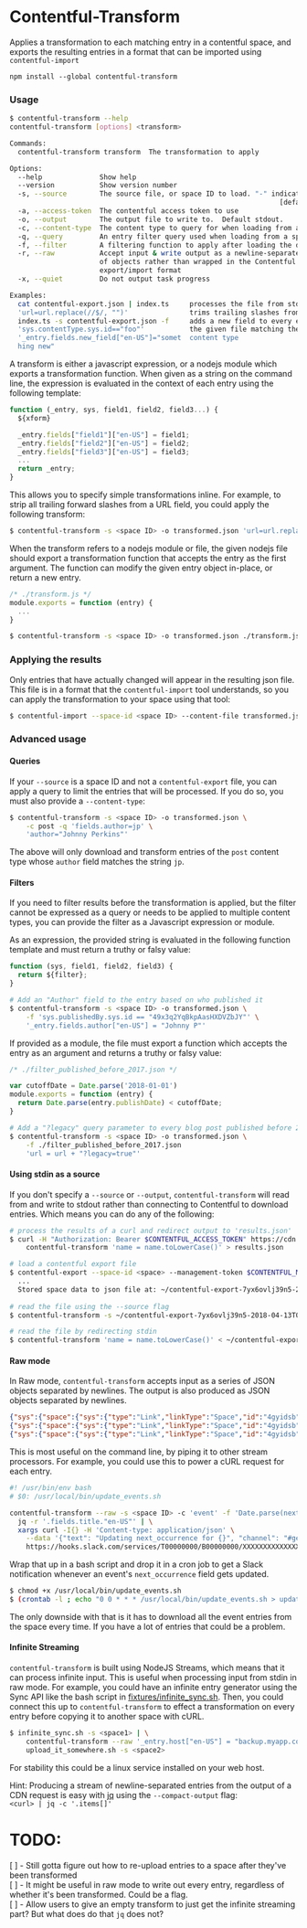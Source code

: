 # Contentful-Transform

Applies a transformation to each matching entry in a contentful space, and exports
the resulting entries in a format that can be imported using `contentful-import`

`npm install --global contentful-transform`

### Usage

```bash
$ contentful-transform --help
contentful-transform [options] <transform>

Commands:
  contentful-transform transform  The transformation to apply

Options:
  --help              Show help                                        [boolean]
  --version           Show version number                              [boolean]
  -s, --source        The source file, or space ID to load. "-" indicates stdin.
                                                                  [default: "-"]
  -a, --access-token  The contentful access token to use
  -o, --output        The output file to write to.  Default stdout.
  -c, --content-type  The content type to query for when loading from a space ID
  -q, --query         An entry filter query used when loading from a space ID
  -f, --filter        A filtering function to apply after loading the data.
  -r, --raw           Accept input & write output as a newline-separated stream
                      of objects rather than wrapped in the Contentful
                      export/import format                             [boolean]
  -x, --quiet         Do not output task progress                      [boolean]

Examples:
  cat contentful-export.json | index.ts     processes the file from stdin and
  'url=url.replace(//$/, "")'               trims trailing slashes from URLs
  index.ts -s contentful-export.json -f     adds a new field to every entry in
  'sys.contentType.sys.id=="foo"'           the given file matching the 'foo'
  '_entry.fields.new_field["en-US"]="somet  content type
  hing new"
```

A transform is either a javascript expression, or a nodejs module which exports
a transformation function.  When given as a string on the command line, the
expression is evaluated in the context of each entry using the following template:

```javascript
function (_entry, sys, field1, field2, field3...) {
  ${xform}

  _entry.fields["field1"]["en-US"] = field1;
  _entry.fields["field2"]["en-US"] = field2;
  _entry.fields["field3"]["en-US"] = field3;
  ...
  return _entry;
}
```

This allows you to specify simple transformations inline.  For example, to strip
all trailing forward slashes from a URL field, you could apply the following transform:

```bash
$ contentful-transform -s <space ID> -o transformed.json 'url=url.replace(/\/$/, "")'
```

When the transform refers to a nodejs module or file, the given nodejs file should
export a transformation function that accepts the entry as the first argument.
The function can modify the given entry object in-place, or return a new entry.

```js
/* ./transform.js */
module.exports = function (entry) {
  ...
}
```

```bash
$ contentful-transform -s <space ID> -o transformed.json ./transform.js
```

### Applying the results

Only entries that have actually changed will appear in the resulting json file.
This file is in a format that the `contentful-import` tool understands, so you
can apply the transformation to your space using that tool:

```bash
$ contentful-import --space-id <space ID> --content-file transformed.json
```

### Advanced usage

#### Queries

If your `--source` is a space ID and not a `contentful-export` file, you can apply
a query to limit the entries that will be processed.  If you do so, you must also
provide a `--content-type`:

```bash
$ contentful-transform -s <space ID> -o transformed.json \
    -c post -q 'fields.author=jp' \
    'author="Johnny Perkins"'
```

The above will only download and transform entries of the `post` content type
whose `author` field matches the string `jp`.

#### Filters

If you need to filter results before the transformation is applied, but the filter
cannot be expressed as a query or needs to be applied to multiple content types,
you can provide the filter as a Javascript expression or module.

As an expression, the provided string is evaluated in the following function template
and must return a truthy or falsy value:

```javascript
function (sys, field1, field2, field3) {
  return ${filter};
}
```

```bash
# Add an "Author" field to the entry based on who published it
$ contentful-transform -s <space ID> -o transformed.json \
    -f 'sys.publishedBy.sys.id == "49x3q2YqBkpAasHXDVZbJY"' \
    '_entry.fields.author["en-US"] = "Johnny P"'
```

If provided as a module, the file must export a function which accepts the entry
as an argument and returns a truthy or falsy value:

```javascript
/* ./filter_published_before_2017.json */

var cutoffDate = Date.parse('2018-01-01')
module.exports = function (entry) {
  return Date.parse(entry.publishDate) < cutoffDate;
}
```

```bash
# Add a "?legacy" query parameter to every blog post published before 2017
$ contentful-transform -s <space ID> -o transformed.json \
    -f ./filter_published_before_2017.json
    'url = url + "?legacy=true"'
```

#### Using stdin as a source

If you don't specify a `--source` or `--output`, `contentful-transform` will read
from and write to stdout rather than connecting to Contentful to download entries.
Which means you can do any of the following:

```bash
# process the results of a curl and redirect output to 'results.json'
$ curl -H "Authorization: Bearer $CONTENTFUL_ACCESS_TOKEN" https://cdn.contentful.com/spaces/<space Id>/entries | \
    contentful-transform 'name = name.toLowerCase()' > results.json
```

```bash
# load a contentful export file
$ contentful-export --space-id <space> --management-token $CONTENTFUL_MANAGEMENT_TOKEN
  ...
  Stored space data to json file at: ~/contentful-export-7yx6ovlj39n5-2018-04-13T09-24-82.json
  
# read the file using the --source flag
$ contentful-transform -s ~/contentful-export-7yx6ovlj39n5-2018-04-13T09-24-82.json 'name = name.toLowerCase()' > results.json

# read the file by redirecting stdin
$ contentful-transform 'name = name.toLowerCase()' < ~/contentful-export-7yx6ovlj39n5-2018-04-13T09-24-82.json > results.json 
```

#### Raw mode

In Raw mode, `contentful-transform` accepts input as a series of JSON objects
separated by newlines.  The output is also produced as JSON objects separated
by newlines.

```json
{"sys":{"space":{"sys":{"type":"Link","linkType":"Space","id":"4gyidsb" ... }
{"sys":{"space":{"sys":{"type":"Link","linkType":"Space","id":"4gyidsb" ... }
{"sys":{"space":{"sys":{"type":"Link","linkType":"Space","id":"4gyidsb" ... }
```

This is most useful on the command line, by piping it to other stream processors.
For example, you could use this to power a cURL request for each entry.

```bash
#! /usr/bin/env bash
# $0: /usr/local/bin/update_events.sh

contentful-transform --raw -s <space ID> -c 'event' -f 'Date.parse(next_occurrence) < Date.now()' 'next_occurrence = new Date(Date.parse(next_occurrence) + 24 * 60 * 60).toISOString()' | \
  jq -r '.fields.title."en-US"' | \
  xargs curl -I{} -H 'Content-type: application/json' \
    --data '{"text": "Updating next_occurrence for {}", "channel": "#general", "link_names": 1, "username": "monkey-bot", "icon_emoji": ":monkey_face:"}' \
    https://hooks.slack.com/services/T00000000/B00000000/XXXXXXXXXXXXXXXXXXXXXXXX
```

Wrap that up in a bash script and drop it in a cron job to get a Slack notification
whenever an event's `next_occurrence` field gets updated.

```bash
$ chmod +x /usr/local/bin/update_events.sh
$ (crontab -l ; echo "0 0 * * * /usr/local/bin/update_events.sh > update_events.log 2>&1") | crontab -
```

The only downside with that is it has to download all the event entries from the 
space every time.  If you have a lot of entries that could be a problem.

#### Infinite Streaming

`contentful-transform` is built using NodeJS Streams, which means that it can process
infinite input.  This is useful when processing input from stdin in raw mode.
For example, you could have an infinite entry generator using the Sync API like
the bash script in [fixtures/infinite_sync.sh](fixtures/infinite_sync.sh).  Then,
you could connect this up to `contentful-transform` to effect a transformation
on every entry before copying it to another space with cURL.

```bash
$ infinite_sync.sh -s <space1> | \
    contentful-transform --raw '_entry.host["en-US"] = "backup.myapp.com"' | \
    upload_it_somewhere.sh -s <space2>
```

For stability this could be a linux service installed on your web host.

Hint:
  Producing a stream of newline-separated entries from the output of a CDN request is
  easy with [jq](https://stedolan.github.io/jq/) using the `--compact-output` flag:  
  `<curl> | jq -c '.items[]'`

# TODO:

[ ] - Still gotta figure out how to re-upload entries to a space after they've been transformed  
[ ] - It might be useful in raw mode to write out every entry, regardless of whether it's been transformed.  Could be a flag.  
[ ] - Allow users to give an empty transform to just get the infinite streaming part?  But what does do that `jq` does not?  
